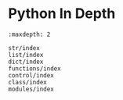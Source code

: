 # Python In Depth

```{toctree}
:maxdepth: 2

str/index
list/index
dict/index
functions/index
control/index
class/index
modules/index
```
